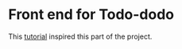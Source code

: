 # Front end for Todo-dodo

This [tutorial](https://dev.to/ksckaan1/creating-a-website-using-golang-and-sveltejs-together-55g8) inspired
this part of the project.
